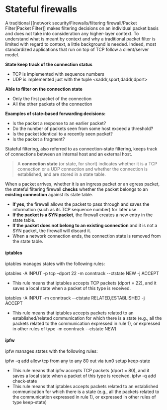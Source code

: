 # Stateful firewalls
A traditional [[network security/Firewalls/filtering firewall/Packet Filter|Packet Filter]] makes filtering decisions on an individual packet basis and does not take into consideration any higher-layer context.
To understand what is meant by context and why a traditional packet filter is limited with regard to context, a little background is needed.
Indeed, most standardized applications that run on top of TCP follow a client/server model.

**State keep track of the connection status**
- TCP is implemented with sequence numbers
- UDP is implemented just with the tuple <saddr,sport,daddr,dport>

**Able to filter on the connection state**
- Only the first packet of the connection
- All the other packets of the connection

**Examples of state-based forwarding decisions:**
- Is the packet a response to an earlier packet?
- Do the number of packets seen from some host exceed a threshold?
- Is the packet identical to a recently seen packet?
- Is the packet a fragment?


Stateful filtering, also referred to as connection-state filtering, keeps track of connections between an internal host and an external host.

> A **connection state** (or state, for short) indicates whether it is a TCP connection or a UDP connection and whether the connection is established, and are stored in a state table.

When a packet arrives, whether it is an ingress packet or an egress packet, the stateful filtering firewall **checks** whether the packet belongs to an **existing connection** against its state table.
- **If yes**, the firewall allows the packet to pass through and saves the information (such as its TCP sequence number) for later use.
- **If the packet is a SYN packet**, the firewall creates a new entry in the state table.
- **If the packet does not belong to an existing connection** and it is not a SYN packet, the firewall will discard it.
- When a network connection ends, the connection state is removed from the state table.

#### iptables
iptables manages states with the following rules:

iptables -A INPUT -p tcp –dport 22 -m conntrack --ctstate NEW -j ACCEPT
- This rule means that iptables accepts TCP packets (dport = 22), and it saves a local state when a packet of this type is received.

iptables -A INPUT -m conntrack --ctstate RELATED,ESTABLISHED -j ACCEPT
- This rule means that iptables accepts packets related to an established/related communication for which there is a state (e.g., all the packets related to the communication expressed in rule 1), or expressed in other rules of type -m conntrack --ctstate NEW)
#### ipfw
ipfw manages states with the following rules:

ipfw -q add allow tcp from any to any 80 out via tun0 setup keep-state
- This rule means that ipfw accepts TCP packets (dport = 80), and it saves a local state when a packet of this type is received.
ipfw -q add check-state
- This rule means that iptables accepts packets related to an established communication for which there is a state (e.g., all the packets related to the communication expressed in rule 1), or expressed in other rules of type keep-state)

